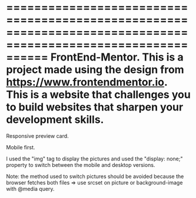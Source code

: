 ==============================================================================================================
FrontEnd-Mentor. 
This is a project made using the design from https://www.frontendmentor.io. This is a website that challenges you to build websites that sharpen your development skills.
==============================================================================================================

Responsive preview card.

Mobile first.

I used the "img" tag to display the pictures and used the "display: none;" property to switch between the mobile and desktop versions.

Note: the method used to switch pictures should be avoided because the browser fetches both files => use srcset on picture or background-image with @media query.
